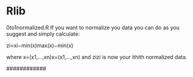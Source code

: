 # Rlib
0to1normalized.R
If you want to normalize you data you can do as you suggest and simply calculate:

zi=xi−min(x)max(x)−min(x)

where x=(x1,...,xn)x=(x1,...,xn) and zizi is now your ithith normalized data. 

############
